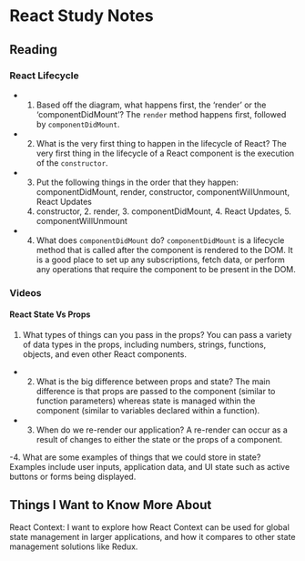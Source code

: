 
# React Study Notes

## Reading

### React Lifecycle

- 1. Based off the diagram, what happens first, the ‘render’ or the ‘componentDidMount’?
The `render` method happens first, followed by `componentDidMount`.

- 2. What is the very first thing to happen in the lifecycle of React?
 The very first thing in the lifecycle of a React component is the execution of the `constructor`.

- 3. Put the following things in the order that they happen: componentDidMount, render, constructor, componentWillUnmount, React Updates
   1. constructor, 2. render, 3. componentDidMount, 4. React Updates, 5. componentWillUnmount

- 4. What does `componentDidMount` do?
   `componentDidMount` is a lifecycle method that is called after the component is rendered to the DOM. It is a good place to set up any subscriptions, fetch data, or perform any operations that require the component to be present in the DOM.

### Videos

#### React State Vs Props

1. What types of things can you pass in the props?
  You can pass a variety of data types in the props, including numbers, strings, functions, objects, and even other React components.

- 2. What is the big difference between props and state?
   The main difference is that props are passed to the component (similar to function parameters) whereas state is managed within the component (similar to variables declared within a function).

- 3. When do we re-render our application?
  A re-render can occur as a result of changes to either the state or the props of a component.

-4. What are some examples of things that we could store in state?
   Examples include user inputs, application data, and UI state such as active buttons or forms being displayed.

## Things I Want to Know More About
 React Context: I want to explore how React Context can be used for global state management in larger applications, and how it compares to other state management solutions like Redux.

